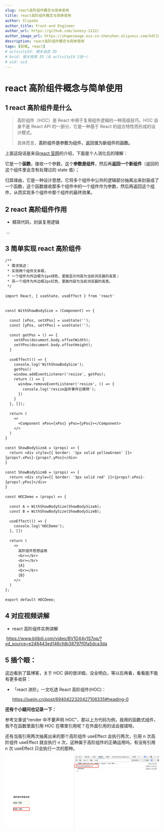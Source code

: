```yaml
---
slug: react高阶组件概念与简单使用
title: react高阶组件概念与简单使用
author: Slipeda
author_title: Front-end Engineer
author_url: https://github.com/Jonesy-1212/
author_image_url: https://shapeimage.oss-cn-shenzhen.aliyuncs.com/kdlImage/7e603d7eaa7741cdaf540ab85e900876-logo.jpg
description: react高阶组件概念与简单使用
tags: [前端, react]
# activityId: 相关动态 ID
# bvid: 相关视频 ID（与 activityId 2选一）
# oid: oid
---
```


<!-- truncate -->


# react 高阶组件概念与简单使用

## 1 react 高阶组件是什么

> 高阶组件（HOC）是 React 中用于复用组件逻辑的一种高级技巧。HOC 自身不是 React API 的一部分，它是一种基于 React 的组合特性而形成的设计模式。
>
> 具体而言，**高阶组件是参数为组件，返回值为新组件的函数。**

上面这段话是来自[react 官网](https://zh-hans.reactjs.org/docs/higher-order-components.html)的介绍，下面是个人消化后的理解：

它是一个**函数**，接收一个参数，这个**参数是组件**，然后再**返回一个新组件**（返回的这个组件里会含有处理过的 state 值）；

归其缘由，它是一种设计思想，它将多个组件中公共的逻辑部分抽离出来封装成了一个函数，这个函数接收那多个组件中的一个组件作为参数，然后再返回这个组件，从而实现多个组件中那个组件的最终效果。

## 2 react 高阶组件作用

- 精简代码，封装复用逻辑

​ ...

## 3 简单实现 react 高阶组件

```react
/**
 * 需求简述：
 * 实现两个组件文本框，
 * 一个组件为外边框为1px绿色、里面显示内容为当前浏览器的高宽；
 * 另一个组件为外边框2px红色、里面内容为当前浏览器的高宽。
 */

import React, { useState, useEffect } from 'react'


const WithShowBodySize = (Component) => {

  const [xPos, setXPos] = useState('');
  const [yPos, setYPos] = useState('');

  const getPos = () => {
    setXPos(document.body.offsetWidth);
    setYPos(document.body.offsetHeight);
  }

  useEffect(() => {
    console.log('WithShowBodySize');
    getPos()
    window.addEventListener('resize', getPos);
    return () => {
      window.removeEventListener('resize', () => {
        console.log('resize监听事件已移除');
      })
    }
  }, []);

  return (
    <>
      <Component xPos={xPos} yPos={yPos}></Component>
    </>
  )
}

const ShowBodySizeA = (props) => {
  return <div style={{ border: '1px solid yellowGreen' }}>{props?.xPos}-{props?.yPos}</div>
}

const ShowBodySizeB = (props) => {
  return <div style={{ border: '3px solid red' }}>{props?.xPos}-{props?.yPos}</div>
}

const HOCDemo = (props) => {

  const A = WithShowBodySize(ShowBodySizeA);
  const B = WithShowBodySize(ShowBodySizeB);

  useEffect(() => {
    console.log('HOCDemo');
  }, [])

  return (
    <>
      高阶组件思想运用
      <br></br>
      <br></br>
      {A}
      <br></br>
      {B}
    </>
  )
};

export default HOCDemo;

```

## 4 对应视频讲解

- react 高阶组件实例讲解

​ https://www.bilibili.com/video/BV1D44y1S7op/?vd_source=e248443ed146cfdb38797f0fa5dca3da

## 5 **插个眼：**

这边看到了篇博客，关于 HOC 讲的很详细，没全明白，等以后再看，看看能不能有更多收获：

- 「react 进阶」一文吃透 React 高阶组件(HOC)：

  https://juejin.cn/post/6940422320427106335#heading-0

**还有个小疑问也记录一下：**

参考文章说“render 中不要声明 HOC”，那以上方代码为例，我用的函数式组件，我不在函数里面引用 HOC 在哪里引用呢？在外面引用的话会报错呀。

还有当我引用两次抽离出来的那个高阶组件 useEffect 会执行两次，引用 n 次高阶组件 useEffect 就会执行 n 次，这种属于高阶组件的正确运用吗，有没有引用 n 次 useEffect 只会执行一次的那种。

![image-20221204213125672](https://raw.githubusercontent.com/JACK-ZHANG-coming/map-depot/master/imgs/image-20221204213125672.png)
